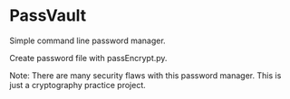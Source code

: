 # PassVault
Simple command line password manager.

Create password file with passEncrypt.py.

Note: There are many security flaws with this password manager. This is just a cryptography practice project.